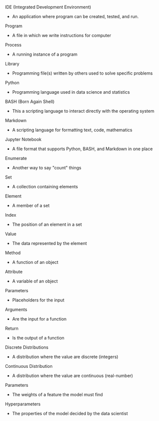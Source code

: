 IDE (Integrated Development Environment) 
- An application where program can be created, tested, and run.

Program
- A file in which we write instructions for computer

Process
- A running instance of a program

Library
- Programming file(s) written by others used to solve specific problems

Python
- Programming language used in data science and statistics

BASH (Born Again Shell)
- This a scripting language to interact directly with the operating system

Markdown
- A scripting language for formatting text, code, mathematics

Jupyter Notebook
- A file format that supports Python, BASH, and Markdown in one place

Enumerate
- Another way to say "count" things

Set
- A collection containing elements

Element
- A member of a set

Index
- The position of an element in a set

Value
- The data represented by the element

Method
- A function of an object

Attribute
- A variable of an object

Parameters
- Placeholders for the input

Arguments
- Are the input for a function

Return
- Is the output of a function

Discrete Distributions
- A distribution where the value are discrete (integers)

Continuous Distribution
- A distribution where the value are continuous (real-number)

Parameters
- The weights of a feature the model must find

Hyperparameters
- The properties of the model decided by the data scientist